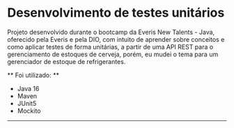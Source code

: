 # Desenvolvimento de testes unitários

Projeto desenvolvido durante o bootcamp da Everis New Talents - Java, oferecido pela Everis e pela DIO, com intuito de aprender sobre conceitos e como aplicar testes de forma unitárias, a partir de uma  API REST para o gerenciamento de estoques de cerveja, porém, eu mudei o tema para um gerenciador de estoque de refrigerantes. 



** Foi utilizado: **

- Java 16 
- Maven 
- JUnit5
- Mockito 

------

